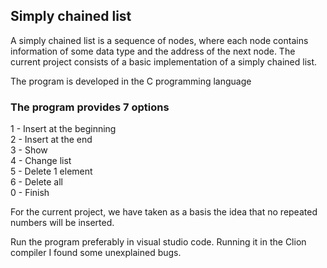 ## Simply chained list

A simply chained list is a sequence of nodes, where each node contains information of some data type and the address of the next node.
The current project consists of a basic implementation of a simply chained list.

The program is developed in the C programming language

### The program provides 7 options
1 - Insert at the beginning
</br>2 - Insert at the end
</br>3 - Show
</br>4 - Change list
</br>5 - Delete 1 element
</br>6 - Delete all
</br>0 - Finish

For the current project, we have taken as a basis the idea that no repeated numbers will be inserted.

Run the program preferably in visual studio code. Running it in the Clion compiler I found some unexplained bugs.
